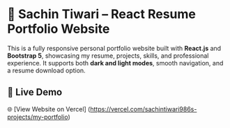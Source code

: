 # 🚀 Sachin Tiwari – React Resume Portfolio Website

This is a fully responsive personal portfolio website built with **React.js** and **Bootstrap 5**, showcasing my resume, projects, skills, and professional experience. It supports both **dark and light modes**, smooth navigation, and a resume download option.

## 🔗 Live Demo

🌐 [View Website on Vercel]
(https://vercel.com/sachintiwari986s-projects/my-portfolio)